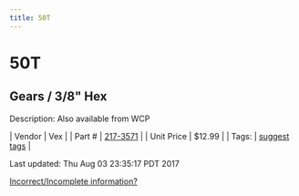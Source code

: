 ```yaml
---
title: 50T
---
```


# 50T
## Gears / 3/8" Hex
Description: 	Also available from WCP 

| Vendor | Vex | 
| Part # | [217-3571](http://www.vexrobotics.com/vexpro/motion/vexpro-gears/3-8-hex-bore.html) | 
| Unit Price | $12.99 | 
| Tags: | [suggest tags](https://docs.google.com/forms/d/e/1FAIpQLSeWyY8v3RgOty-MyWmh9U0iivNYN_molChYyS-0U-o-kOAv_g/viewform) | 

Last updated: Thu Aug 03 23:35:17 PDT 2017

 [Incorrect/Incomplete information?](https://docs.google.com/forms/d/e/1FAIpQLSeWyY8v3RgOty-MyWmh9U0iivNYN_molChYyS-0U-o-kOAv_g/viewform)